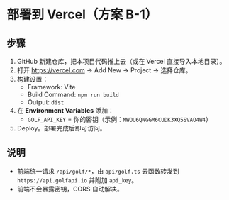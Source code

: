 # 部署到 Vercel（方案 B-1）

## 步骤
1. GitHub 新建仓库，把本项目代码推上去（或在 Vercel 直接导入本地目录）。
2. 打开 https://vercel.com → Add New → Project → 选择仓库。
3. 构建设置：
   - Framework: Vite
   - Build Command: `npm run build`
   - Output: `dist`
4. 在 **Environment Variables** 添加：
   - `GOLF_API_KEY` = 你的密钥（示例：`MWOU6QNGGM6CUDK3XQ5SVAO4W4`）
5. Deploy。部署完成后即可访问。

## 说明
- 前端统一请求 `/api/golf/*`，由 `api/golf.ts` 云函数转发到 `https://api.golfapi.io` 并附加 `api_key`。
- 前端不会暴露密钥，CORS 自动解决。
